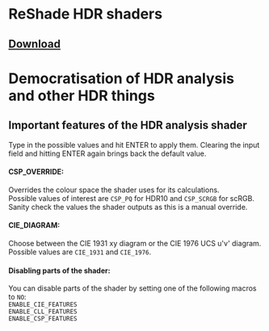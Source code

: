 # ReShade HDR shaders

## [Download](https://github.com/EndlesslyFlowering/ReShade_HDR_shaders/archive/refs/heads/master.zip)

# Democratisation of HDR analysis and other HDR things

## Important features of the HDR analysis shader
Type in the possible values and hit ENTER to apply them. Clearing the input field and hitting ENTER again brings back the default value.
#### CSP_OVERRIDE:
Overrides the colour space the shader uses for its calculations.\
Possible values of interest are `CSP_PQ` for HDR10 and `CSP_SCRGB` for scRGB.\
Sanity check the values the shader outputs as this is a manual override.

#### CIE_DIAGRAM:
Choose between the CIE 1931 xy diagram or the CIE 1976 UCS u'v' diagram.\
Possible values are `CIE_1931` and `CIE_1976`.

#### Disabling parts of the shader:
You can disable parts of the shader by setting one of the following macros to `NO`:\
`ENABLE_CIE_FEATURES`\
`ENABLE_CLL_FEATURES`\
`ENABLE_CSP_FEATURES`
